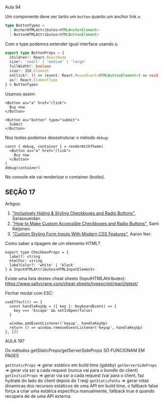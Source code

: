 Aula 94

Um componente deve ser tanto um `button` quanto um anchor link `a`:

```ts
type ButtonTypes =
  | AnchorHTMLAttributes<HTMLAnchorElement>
  | ButtonHTMLAttributes<HTMLButtonElement>
```

Com o type podemos extender igual interface usando `&`:

```ts
export type ButtonProps = {
  children?: React.ReactNode
  size?: 'small' | 'medium' | 'large'
  fullWidth?: boolean
  icon?: JSX.Element
  onClick?: () => (event: React.MouseEvent<HTMLButtonElement>) => void
  as?: React.ElementType
} & ButtonTypes
```

Usamos assim:

```tsx
<Button as="a" href="/link">
  Buy now
</Button>

<Button as="button" type="submit">
  Submit
</Button>
```

Nos testes podemos desestruturar o método `debug`:

```tsx
const { debug, container } = renderWithTheme(
  <Button as="a" href="/link">
    Buy now
  </Button>
)
debug(container)
```

No console ele vai renderizar o container (botão).

## SEÇÃO 17

Artigos:

1. ["Inclusively Hiding & Styling Checkboxes and Radio Buttons"](https://www.sarasoueidan.com/blog/inclusively-hiding-and-styling-checkboxes-and-radio-buttons/), Sarasoueidan.
2. ["How to Make Custom Accessible Checkboxes and Radio Buttons"](https://webdesign.tutsplus.com/how-to-make-custom-accessible-checkboxes-and-radio-buttons--cms-32074t), Sami Keijonen.
3. ["Custom Styling Form Inputs With Modern CSS Features"](https://css-tricks.com/custom-styling-form-inputs-with-modern-css-features/), Aaron Iker.


Como saber a tipagem de um elemento HTML?

```tsx
export type CheckboxProps = {
  label?: string
  htmlFor: string
  labelColor?: 'white' | 'black'
} & InputHTMLAttributes<HTMLInputElement>
```

Existe uma lista destes cheat sheets (InputHTMLAttributes<HTMLInputElement>): https://www.saltycrane.com/cheat-sheets/typescript/react/latest/

Fechar modal com ESC:

```tsx	
useEffect(() => {
  const handleKeyUp = ({ key }: KeyboardEvent) => {
    key === 'Escape' && setIsOpen(false)
  }

  window.addEventListener('keyup', handleKeyUp)
  return () => window.removeEventListener('keyup', handleKeyUp)
}, [])
```

AULA 197

Os métodos getStaticProps/getServerSideProps SÓ FUNCIONAM EM PAGES

`getStaticProps` => gerar estático em build time (gatsby)
`getServerSideProps` => gerar via ssr a cada request (nunca vai para o bundle do client)
`getInitialProps` => gerar via ssr a cada request (vai para o client, faz hydrate do lado do client depois do 1 req)
`getStaticPaths` => gerar rotas dinamicas dos recursos estáticos de uma API em build time, o fallback false força a criar uma estática especifica manualmente, fallback true é quando recupera de de uma API externa.